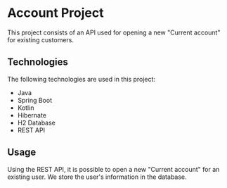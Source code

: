 # Account Project

This project consists of an API used for opening a new "Current account" for existing customers.

## Technologies

The following technologies are used in this project:

- Java
- Spring Boot
- Kotlin
- Hibernate
- H2 Database
- REST API

## Usage

Using the REST API, it is possible to open a new "Current account" for an existing user. We store the user's information in the database.
